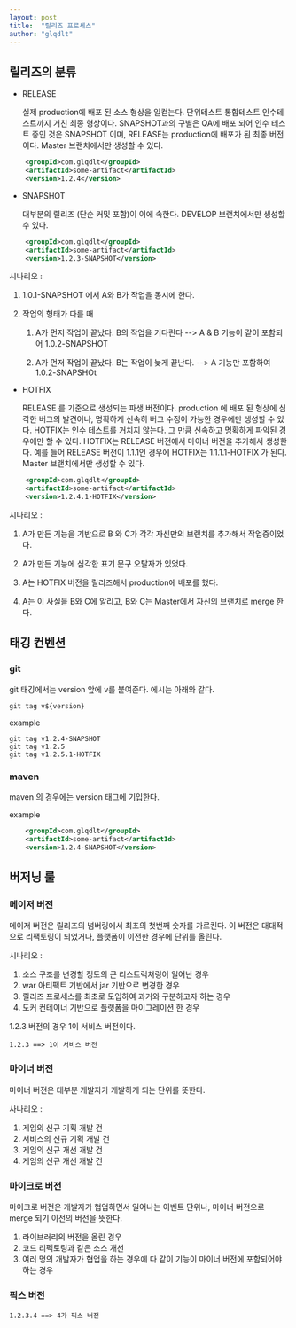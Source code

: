 ```yaml
---
layout: post
title:  "릴리즈 프로세스"
author: "glqdlt"
---
```


## 릴리즈의 분류

+ RELEASE 

    실제 production에 배포 된 소스 형상을 일컫는다. 단위테스트 통합테스트 인수테스트까지 거친 최종 형상이다.
    SNAPSHOT과의 구별은 QA에 배포 되어 인수 테스트 중인 것은 SNAPSHOT 이며, RELEASE는 production에 배포가 된 최종 버전이다.
    Master 브랜치에서만 생성할 수 있다.

```xml
    <groupId>com.glqdlt</groupId>
    <artifactId>some-artifact</artifactId>
    <version>1.2.4</version>
```

+ SNAPSHOT

    대부분의 릴리즈 (단순 커밋 포함)이 이에 속한다. 
    DEVELOP 브랜치에서만 생성할 수 있다.

```xml
    <groupId>com.glqdlt</groupId>
    <artifactId>some-artifact</artifactId>
    <version>1.2.3-SNAPSHOT</version>
```

시나리오 : 

1. 1.0.1-SNAPSHOT 에서 A와 B가 작업을 동시에 한다. 

2. 작업의 형태가 다를 때

    1. A가 먼저 작업이 끝났다. B의 작업을 기다린다 --> A & B 기능이 같이 포함되어 1.0.2-SNAPSHOT

    2. A가 먼저 작업이 끝났다. B는 작업이 늦게 끝난다. --> A 기능만 포함하여 1.0.2-SNAPSHOt


+ HOTFIX

    RELEASE 를 기준으로 생성되는 파생 버전이다.
    production 에 배포 된 형상에 심각한 버그의 발견이나, 명확하게 신속히 버그 수정이 가능한 경우에만 생성할 수 있다. HOTFIX는 인수 테스트를 거치지 않는다. 그 만큼 신속하고 명확하게 파악된 경우에만 할 수 있다.
    HOTFIX는 RELEASE 버전에서 마이너 버전을 추가해서 생성한다. 예를 들어 RELEASE 버전이 1.1.1인 경우에 HOTFIX는 1.1.1.1-HOTFIX 가 된다.
    Master 브랜치에서만 생성할 수 있다.
    
    
```xml
    <groupId>com.glqdlt</groupId>
    <artifactId>some-artifact</artifactId>
    <version>1.2.4.1-HOTFIX</version>
```


시나리오 :

1. A가 만든 기능을 기반으로 B 와 C가 각각 자신만의 브랜치를 추가해서 작업중이었다.

2. A가 만든 기능에 심각한 표기 문구 오탈자가 있었다.

3. A는 HOTFIX 버전을 릴리즈해서 production에 배포를 했다.

4. A는 이 사실을 B와 C에 알리고, B와 C는 Master에서 자신의 브랜치로 merge 한다.

## 태깅 컨벤션


### git

git 태깅에서는 version  앞에 v를 붙여준다. 에시는 아래와 같다.


```
git tag v${version}
```

example
```
git tag v1.2.4-SNAPSHOT
git tag v1.2.5
git tag v1.2.5.1-HOTFIX
```

### maven

maven 의 경우에는 version 태그에 기입한다.


example 

```xml
    <groupId>com.glqdlt</groupId>
    <artifactId>some-artifact</artifactId>
    <version>1.2.4-SNAPSHOT</version>
```

## 버저닝 룰

### 메이저 버전

메이저 버전은 릴리즈의 넘버링에서 최초의 첫번째 숫자를 가르킨다.
이 버전은 대대적으로 리팩토링이 되었거나, 플랫폼이 이전한 경우에 단위를 올린다.

시나리오 :
1. 소스 구조를 변경할 정도의 큰 리스트럭처링이 일어난 경우
2. war 아티팩트 기반에서 jar 기반으로 변경한 경우
3. 릴리즈 프로세스를 최초로 도입하여 과거와 구분하고자 하는 경우
4. 도커 컨테이너 기반으로 플랫폼을 마이그레이션 한 경우

1.2.3 버전의 경우 1이 서비스 버전이다.

```
1.2.3 ==> 1이 서비스 버전
```

### 마이너 버전

마이너 버전은 대부분 개발자가 개발하게 되는 단위를 뜻한다.

사나리오 :

1. 게임의 신규 기획 개발 건
2. 서비스의 신규 기획 개발 건
3. 게임의 신규 개선 개발 건
4. 게임의 신규 개선 개발 건


### 마이크로 버전

마이크로 버전은 개발자가 협업하면서 일어나는 이벤트 단위나, 마이너 버전으로 merge 되기 이전의 버전을 뜻한다.

1. 라이브러리의 버전을 올린 경우
2. 코드 리펙토링과 같은 소스 개선
3. 여러 명의 개발자가 협업을 하는 경우에 다 같이 기능이 마이너 버전에 포함되어야 하는 경우

### 픽스 버전

```
1.2.3.4 ==> 4가 픽스 버전
```